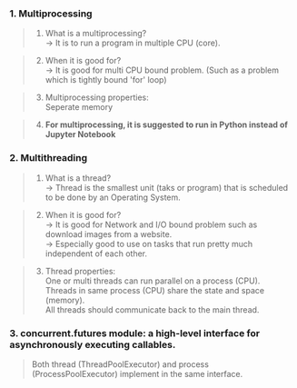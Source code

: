 ### 1. Multiprocessing  
> 1. What is a multiprocessing?  
> &rarr; It is to run a program in multiple CPU (core).
  
> 2. When it is good for?   
> &rarr; It is good for multi CPU bound problem. (Such as a problem which is tightly bound 'for' loop)  
  
> 3. Multiprocessing properties:  
    Seperate memory   
    
> 4. **For multiprocessing, it is suggested to run in Python instead of Jupyter Notebook**  
### 2. Multithreading  
> 1. What is a thread?  
> &rarr; Thread is the smallest unit (taks or program) that is scheduled to be done by an Operating System.
  
> 2. When it is good for?   
> &rarr; It is good for Network and I/O bound problem such as download images from a website.  
> &rarr; Especially good to use on tasks that run pretty much independent of each other.
  
> 3. Thread properties:  
    One or multi threads can run parallel on a process (CPU).  
    Threads in same process (CPU) share the state and space (memory).  
    All threads should communicate back to the main thread.  
### 3. concurrent.futures module: a high-level interface for asynchronously executing callables.  
> Both thread (ThreadPoolExecutor) and process (ProcessPoolExecutor) implement in the same interface.
